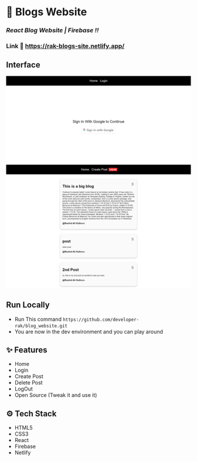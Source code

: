 # :closed_book: Blogs Website

### _React Blog Website | Firebase !!_

### Link :link: https://rak-blogs-site.netlify.app/

## Interface

<img src='img/img1.png' />
<img src='img/img2.png' />

## Run Locally

  - Run This command `https://github.com/developer-rak/blog_website.git`
  - You are now in the dev environment and you can play around

## ✨ Features

  - Home
  - Login
  - Create Post
  - Delete Post
  - LogOut
  - Open Source (Tweak it and use it)

## ⚙️ Tech Stack
  - HTML5
  - CSS3
  - React
  - Firebase
  - Netlify
